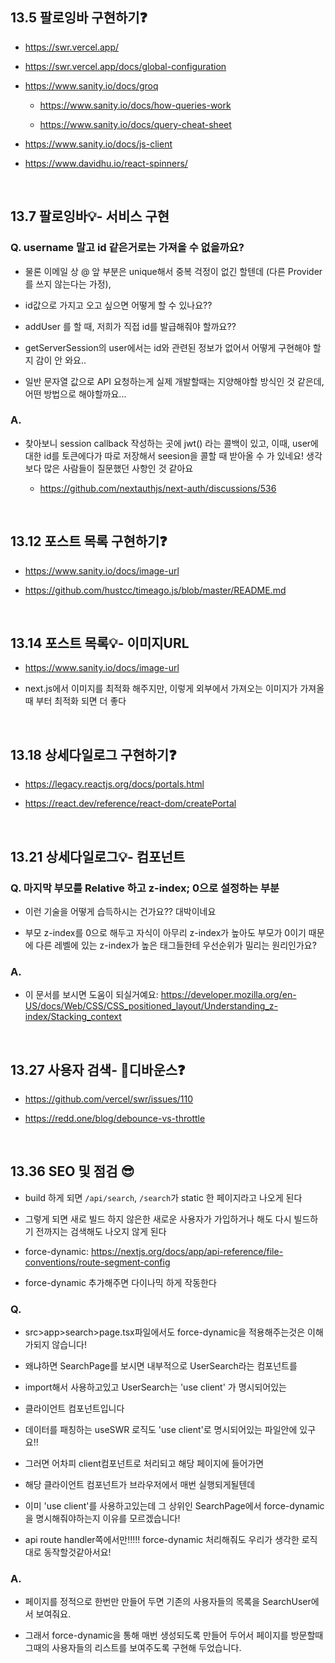 ## 13.5 팔로잉바 구현하기❓

- https://swr.vercel.app/

- https://swr.vercel.app/docs/global-configuration

- https://www.sanity.io/docs/groq

  - https://www.sanity.io/docs/how-queries-work

  - https://www.sanity.io/docs/query-cheat-sheet

- https://www.sanity.io/docs/js-client

- https://www.davidhu.io/react-spinners/

<br/>

## 13.7 팔로잉바💡- 서비스 구현

### Q. username 말고 id 같은거로는 가져올 수 없을까요?

- 물론 이메일 상 @ 앞 부분은 unique해서 중복 걱정이 없긴 할텐데 (다른 Provider를 쓰지 않는다는 가정),

- id값으로 가지고 오고 싶으면 어떻게 할 수 있나요??

- addUser 를 할 때, 저희가 직접 id를 발급해줘야 할까요??

- getServerSession의 user에서는 id와 관련된 정보가 없어서 어떻게 구현해야 할지 감이 안 와요..

- 일반 문자열 값으로 API 요청하는게 실제 개발할때는 지양해야할 방식인 것 같은데, 어떤 방법으로 해야할까요...

### A.

- 찾아보니 session callback 작성하는 곳에 jwt() 라는 콜백이 있고, 이때, user에 대한 id를 토큰에다가 따로 저장해서 seesion을 콜할 때 받아올 수 가 있네요! 생각보다 많은 사람들이 질문했던 사항인 것 같아요

  - https://github.com/nextauthjs/next-auth/discussions/536

<br/>

## 13.12 포스트 목록 구현하기❓

- https://www.sanity.io/docs/image-url

- https://github.com/hustcc/timeago.js/blob/master/README.md

<br/>

## 13.14 포스트 목록💡- 이미지URL

- https://www.sanity.io/docs/image-url

- next.js에서 이미지를 최적화 해주지만, 이렇게 외부에서 가져오는 이미지가 가져올 때 부터 최적화 되면 더 좋다

<br/>

## 13.18 상세다일로그 구현하기❓

- https://legacy.reactjs.org/docs/portals.html

- https://react.dev/reference/react-dom/createPortal

<br/>

## 13.21 상세다일로그💡- 컴포넌트

### Q. 마지막 부모를 Relative 하고 z-index; 0으로 설정하는 부분

- 이런 기술을 어떻게 습득하시는 건가요?? 대박이네요

- 부모 z-index를 0으로 해두고 자식이 아무리 z-index가 높아도 부모가 0이기 때문에 다른 레벨에 있는 z-index가 높은 태그들한테 우선순위가 밀리는 원리인가요?

### A.

- 이 문서를 보시면 도움이 되실거예요: https://developer.mozilla.org/en-US/docs/Web/CSS/CSS_positioned_layout/Understanding_z-index/Stacking_context

<br/>

## 13.27 사용자 검색- 🍯디바운스❓

- https://github.com/vercel/swr/issues/110

- https://redd.one/blog/debounce-vs-throttle

<br/>

## 13.36 SEO 및 점검 😎

- build 하게 되면 `/api/search`, `/search`가 static 한 페이지라고 나오게 된다

- 그렇게 되면 새로 빌드 하지 않은한 새로운 사용자가 가입하거나 해도 다시 빌드하기 전까지는 검색해도 나오지 않게 된다

- force-dynamic: https://nextjs.org/docs/app/api-reference/file-conventions/route-segment-config

- force-dynamic 추가해주면 다이나믹 하게 작동한다

### Q.

- src>app>search>page.tsx파일에서도 force-dynamic을 적용해주는것은 이해가되지 않습니다!

- 왜냐하면 SearchPage를 보시면 내부적으로 UserSearch라는 컴포넌트를

- import해서 사용하고있고 UserSearch는 'use client' 가 명시되어있는

- 클라이언트 컴포넌트입니다

- 데이터를 패칭하는 useSWR 로직도 'use client'로 명시되어있는 파일안에 있구요!!

- 그러면 어차피 client컴포넌트로 처리되고 해당 페이지에 들어가면

- 해당 클라이언트 컴포넌트가 브라우저에서 매번 실행되게될텐데

- 이미 'use client'를 사용하고있는데 그 상위인 SearchPage에서 force-dynamic을 명시해줘야하는지 이유를 모르겠습니다!

- api route handler쪽에서만!!!!! force-dynamic 처리해줘도 우리가 생각한 로직대로 동작할것같아서요!

### A.

- 페이지를 정적으로 한번만 만들어 두면 기존의 사용자들의 목록을 SearchUser에서 보여줘요.

- 그래서 force-dynamic을 통해 매번 생성되도록 만들어 두어서 페이지를 방문할때 그때의 사용자들의 리스트를 보여주도록 구현해 두었습니다.
